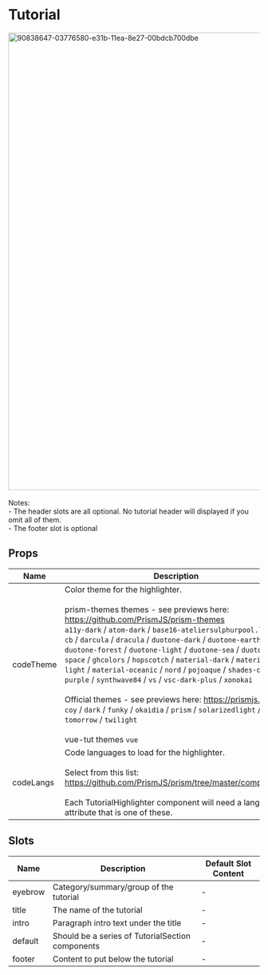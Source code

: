 # Tutorial

<img width="915" alt="90838647-03776580-e31b-11ea-8e27-00bdcb700dbe" src="https://user-images.githubusercontent.com/611996/90840195-f65c7580-e31e-11ea-893c-9f64ad753814.png"> <br><br> Notes: <br> - The header slots are all optional. No tutorial header will displayed if you omit all of them. <br> - The footer slot is optional

## Props

<!-- @vuese:Tutorial:props:start -->
|Name|Description|Type|Required|Default|
|---|---|---|---|---|
|codeTheme|Color theme for the highlighter. <br><br> prism-themes themes - see previews here: https://github.com/PrismJS/prism-themes <br> `a11y-dark` / `atom-dark` / `base16-ateliersulphurpool.light` / `cb` / `darcula` / `dracula` / `duotone-dark` / `duotone-earth` / `duotone-forest` / `duotone-light` / `duotone-sea` / `duotone-space` / `ghcolors` / `hopscotch` / `material-dark` / `material-light` / `material-oceanic` / `nord` / `pojoaque` / `shades-of-purple` / `synthwave84` / `vs` / `vsc-dark-plus` / `xonokai` <br><br> Official themes - see previews here: https://prismjs.com/ <br> `coy` / `dark` / `funky` / `okaidia` / `prism` / `solarizedlight` / `tomorrow` / `twilight` <br><br> vue-tut themes `vue`|`String`|`false`|vue|
|codeLangs|Code languages to load for the highlighter. <br><br> Select from this list: https://github.com/PrismJS/prism/tree/master/components <br><br> Each TutorialHighlighter component will need a lang="" attribute that is one of these.|`Array`|`false`|['clike', 'markup', 'javascript', 'css']|

<!-- @vuese:Tutorial:props:end -->


## Slots

<!-- @vuese:Tutorial:slots:start -->
|Name|Description|Default Slot Content|
|---|---|---|
|eyebrow|Category/summary/group of the tutorial|-|
|title|The name of the tutorial|-|
|intro|Paragraph intro text under the title|-|
|default|Should be a series of TutorialSection components|-|
|footer|Content to put below the tutorial|-|

<!-- @vuese:Tutorial:slots:end -->


